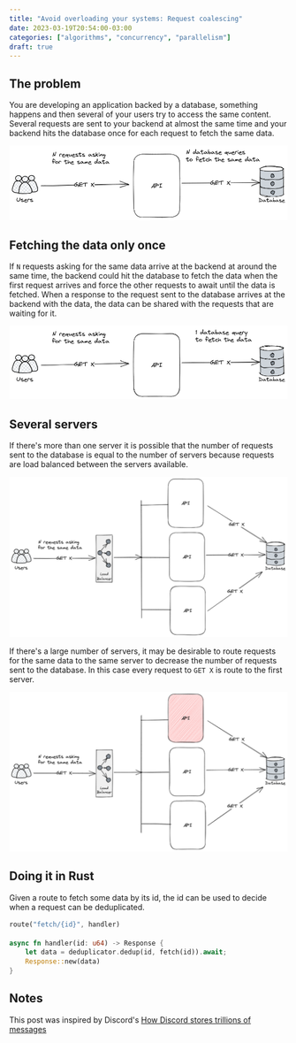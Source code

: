 ```yaml
---
title: "Avoid overloading your systems: Request coalescing"
date: 2023-03-19T20:54:00-03:00
categories: ["algorithms", "concurrency", "parallelism"]
draft: true
---
```


## The problem

You are developing an application backed by a database, something happens and then several of your users try to access the same content.
Several requests are sent to your backend at almost the same time and your backend hits the database once for each request to fetch the same data.

![](./assets/users_hitting_backend_at_the_same_time_1.png)

## Fetching the data only once

If `N` requests asking for the same data arrive at the backend at around the same time, the backend could hit the database to fetch the data when the first request arrives and force the other requests to await until the data is fetched. When a response to the request sent to the database arrives at the backend with the data, the data can be shared with the requests that are waiting for it.

![](./assets/database_being_hit_once_1.png)

## Several servers

If there's more than one server it is possible that the number of requests sent to the database is equal to the number of servers because requests are load balanced between the servers available.

![](./assets/n_servers_n_database_queries_1.png)

If there's a large number of servers, it may be desirable to route requests for the same data to the same server to decrease the number of requests sent to the database. In this case every request to `GET X` is route to the first server.

![](./assets/requests_for_x_going_to_one_server.png)

## Doing it in Rust

Given a route to fetch some data by its id, the id can be used to decide when a request can be deduplicated.

```rust
route("fetch/{id}", handler)

async fn handler(id: u64) -> Response {
    let data = deduplicator.dedup(id, fetch(id)).await;
    Response::new(data)
}
```

## Notes

This post was inspired by Discord's [How Discord stores trillions of messages](https://discord.com/blog/how-discord-stores-trillions-of-messages)
